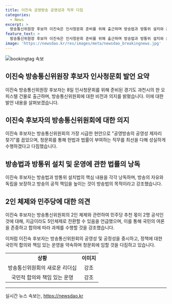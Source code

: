 ```yaml
---
title: 이진숙 공영방송 공영성과 직무 다짐
categories:
  - News
excerpt: >
  방송통신위원장 후보자 이진숙은 인사청문회 준비를 위해 출근하며 방송법과 방통위 설치와 운영에 관한 법률을 언급하며, 공영방송의 공영성을 강조했다. 야당의 우려에 대해선 적절치 못하다고 언급하고, 민주당에 있는 2명의 공석에 관해 논의했으며, 5인체제 가능성을 제시했다. 그러나 2인체제 유지에 대한 질문에 대해 부적절하다고 일축하며 답변을 회피했다. Interviewer들과 만난 후 공식적으로 출국으로 나서며 활발한 캠페인을 시작하고 있다.
feature_text: >
  방송통신위원장 후보자 이진숙은 인사청문회 준비를 위해 출근하며 방송법과 방통위 설치와 운영에 관한 법률을 언급하며, 공영방송의 공영성을 강조했다. 야당의 우려에 대해선 적절치 못하다고 언급하고, 민주당에 있는 2명의 공석에 관해 논의했으며, 5인체제 가능성을 제시했다. 그러나 2인체제 유지에 대한 질문에 대해 부적절하다고 일축하며 답변을 회피했다. Interviewer들과 만난 후 공식적으로 출국으로 나서며 활발한 캠페인을 시작하고 있다.
image: 'https://newsdao.kr/res/images/meta/newsdao_breakingnews.jpg'
---
```


<p><img src="https://newsdao.kr/res/images/meta/newsdao_breakingnews.jpg" alt="bookingtag 속보" /></p>

<h2>이진숙 방송통신위원장 후보자 인사청문회 발언 요약</h2>

<p data-ke-size="size16">이진숙 방송통신위원장 후보자는 8일 인사청문회를 위해 준비된 경기도 과천시의 한 오피스텔 건물로 출근하며, 방송통신위원회에 대한 비전과 의지를 밝혔습니다. 이에 대한 발언 내용을 살펴보겠습니다.</p>

<h2>이진숙 후보자의 방송통신위원회에 대한 의지</h2>

<p>이진숙 후보자는 방송통신위원회의 가장 시급한 현안으로 "공영방송의 공영성 제자리 찾기"를 꼽았으며, 청문회를 통해 헌법과 법률이 부여하는 직무를 최선을 다해 성실하게 수행하겠다고 다짐했습니다.</p>

<h2>방송법과 방통위 설치 및 운영에 관한 법률의 낭독</h2>

<p>이진숙 후보자는 방송법과 방통위 설치법의 핵심 내용을 각각 낭독하며, 방송의 자유와 독립을 보장하고 방송의 공적 책임을 높이는 것이 방송법의 목적이라고 강조했습니다.</p>

<h2>2인 체제와 민주당에 대한 의견</h2>

<p>이진숙 후보자는 방송통신위원회의 2인 체제와 관련하여 민주당 추천 몫이 2명 공석인 것에 대해, 지금이라도 5인체제로 전환할 수 있음을 언급했으며, 이를 통해 국민의 여론을 존중하고 합의에 따라 과제를 수행할 것을 강조했습니다.</p>

<p data-ke-size="size16">이처럼 이진숙 후보자는 방송통신위원회의 공영성 및 공정성을 중시하고, 정책에 대한 국민적 합의와 책임 있는 운영을 약속하며 청문회에 임할 것을 다짐하고 있습니다.</p>

<table>
    <tr>
        <td style="text-align: center; height: 17px;"><b>상황</b></td>
        <td style="text-align: center; height: 17px;"><b>이미지</b></td>
    </tr>
    <tr>
        <td style="text-align: center; height: 17px;">방송통신위원회의 새로운 리더십</td>
        <td style="text-align: center; height: 17px;">강조</td>
    </tr>
    <tr>
        <td style="text-align: center; height: 17px;">국민적 합의와 책임 있는 운영</td>
        <td style="text-align: center; height: 17px;">강조</td>
    </tr>
</table>

<hr>

<p data-ke-size="size16"></p>
실시간 뉴스 속보는, <a href="https://newsdao.kr" rel="dofollow">https://newsdao.kr</a>


